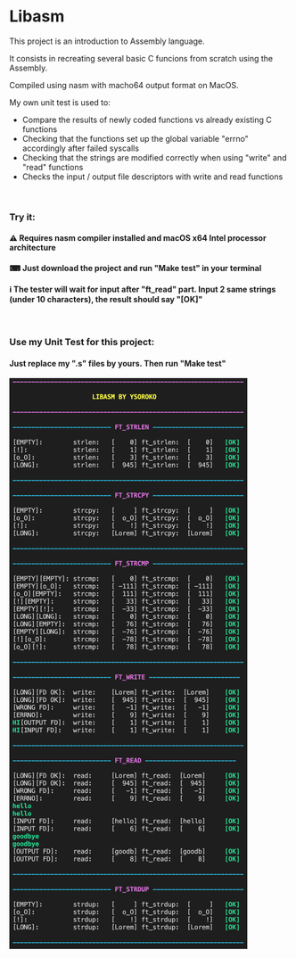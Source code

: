 # Libasm
This project is an introduction to Assembly language.

It consists in recreating several basic C funcions from scratch using the Assembly.

Compiled using nasm with macho64 output format on MacOS.

My own unit test is used to:
- Compare the results of newly coded functions vs already existing C functions
- Checking that the functions set up the global variable "errno" accordingly after failed syscalls
- Checking that the strings are modified correctly when using "write" and "read" functions
- Checks the input / output file descriptors with write and read functions
<br/>

### Try it:
#### ⚠️ Requires nasm compiler installed and macOS x64 Intel processor architecture
#### ⌨ Just download the project and run "Make test" in your terminal
#### ℹ️ The tester will wait for input after "ft_read" part. Input 2 same strings (under 10 characters), the result should say "[OK]"
<br/>

### Use my Unit Test for this project:
#### Just replace my ".s" files by yours. Then run "Make test"
![](images/libasm.png)
